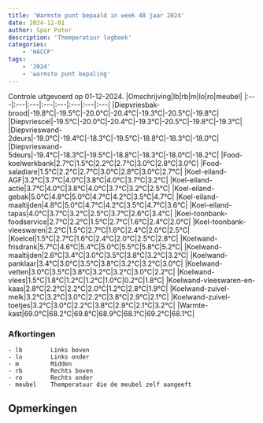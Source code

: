 ```yaml
---
title: 'Warmste punt bepaald in week 48 jaar 2024'
date: 2024-12-01
author: Spar Pater
description: 'Themperatuur logboek'
categories:
    - 'HACCP'
tags:
    - '2024'
    - 'warmste punt bepaling'
---
```

Controle uitgevoerd op 01-12-2024.
|Omschrijving|lb|rb|m|lo|ro|meubel|
|:---|:---|:---|:---|:---|:---|:---|:---|
|Diepvriesbak-brood|-19.8°C|-19.5°C|-20.0°C|-20.4°C|-19.3°C|-20.5°C|-19.8°C|
|Diepvriescel|-19.5°C|-20.0°C|-20.4°C|-19.3°C|-20.5°C|-19.8°C|-19.3°C|
|Diepvrieswand-2deurs|-19.0°C|-19.4°C|-18.3°C|-19.5°C|-18.8°C|-18.3°C|-18.0°C|
|Diepvrieswand-5deurs|-19.4°C|-18.3°C|-19.5°C|-18.8°C|-18.3°C|-18.0°C|-18.2°C|
|Food-koelwerkbank|2.7°C|1.5°C|2.2°C|2.7°C|3.0°C|2.8°C|3.0°C|
|Food-saladiare|1.5°C|2.2°C|2.7°C|3.0°C|2.8°C|3.0°C|2.7°C|
|Koel-eiland-AGF|3.2°C|3.7°C|4.0°C|3.8°C|4.0°C|3.7°C|3.2°C|
|Koel-eiland-actie|3.7°C|4.0°C|3.8°C|4.0°C|3.7°C|3.2°C|2.5°C|
|Koel-eiland-gebak|5.0°C|4.8°C|5.0°C|4.7°C|4.2°C|3.5°C|4.7°C|
|Koel-eiland-maaltijden|4.8°C|5.0°C|4.7°C|4.2°C|3.5°C|4.7°C|3.6°C|
|Koel-eiland-tapas|4.0°C|3.7°C|3.2°C|2.5°C|3.7°C|2.6°C|3.4°C|
|Koel-toonbank-foodservice|2.7°C|2.2°C|1.5°C|2.7°C|1.6°C|2.4°C|2.0°C|
|Koel-toonbank-vleeswaren|2.2°C|1.5°C|2.7°C|1.6°C|2.4°C|2.0°C|2.5°C|
|Koelcel|1.5°C|2.7°C|1.6°C|2.4°C|2.0°C|2.5°C|2.8°C|
|Koelwand-frisdrank|5.7°C|4.6°C|5.4°C|5.0°C|5.5°C|5.8°C|5.2°C|
|Koelwand-maaltijden|2.6°C|3.4°C|3.0°C|3.5°C|3.8°C|3.2°C|3.2°C|
|Koelwand-panklaar|3.4°C|3.0°C|3.5°C|3.8°C|3.2°C|3.2°C|3.0°C|
|Koelwand-vetten|3.0°C|3.5°C|3.8°C|3.2°C|3.2°C|3.0°C|2.2°C|
|Koelwand-vlees|1.5°C|1.8°C|1.2°C|1.2°C|1.0°C|0.2°C|1.8°C|
|Koelwand-vleeswaren-en-kaas|2.8°C|2.2°C|2.2°C|2.0°C|1.2°C|2.8°C|1.9°C|
|Koelwand-zuivel-melk|3.2°C|3.2°C|3.0°C|2.2°C|3.8°C|2.9°C|2.1°C|
|Koelwand-zuivel-toetjes|3.2°C|3.0°C|2.2°C|3.8°C|2.9°C|2.1°C|3.2°C|
|Warmte-kast|69.0°C|68.2°C|69.8°C|68.9°C|68.1°C|69.2°C|68.1°C|

### Afkortingen
    - lb        Links boven
    - lo        Links onder
    - m         Midden
    - rb        Rechts boven
    - ro        Rechts onder
    - meubel    Themperatuur die de meubel zelf aangeeft

## Opmerkingen


